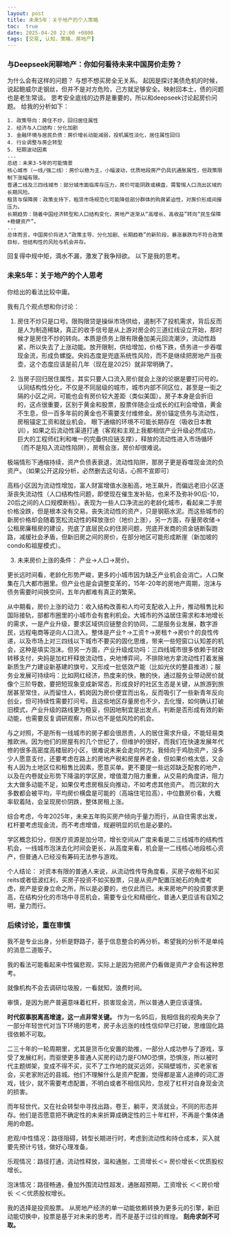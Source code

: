 ```yaml
---
layout: post
title: 未来5年：关于地产的个人策略
toc:  true
date: 2025-04-20 22:00 +0800
tags: [交易, 认知，策略，房地产]
---
```


### 与Deepseek闲聊地产：你如何看待未来中国房价走势？
为什么会有这样的问题？
与想不想买房全无关系。
起因是探讨美债危机的时候，说起鲍威尔走钢丝，但并不是对方危险，己方就足够安全。映射回本土，债的问题也是老生常谈。
思考安全底线的边界是重要的，所以和deepseek讨论起房价问题。
给我的分析如下：

```
1. 政策导向：房住不炒，回归居住属性
2. 经济与人口结构：分化加剧
3. 金融环境与居民负债：房价增长动能减弱，投机属性淡化，居住属性回归
4. 行业调整与房企转型
5. 短期波动因素
...
总结：未来3-5年的可能情景
核心城市（一线/强二线）：房价以稳为主，小幅波动，优质地段房产仍具抗通胀属性，但政策限制下涨幅有限。
普通二线及三四线城市：部分城市面临库存压力，房价可能阴跌或横盘，需警惕人口流出区域的长期风险。
租赁与保障房：政策支持下，租赁市场规范化可能降低部分群体的购房紧迫性，对房价形成间接压力。
长期趋势：随着中国经济转型和人口结构变化，房地产逐渐从“高增长、高收益”转向“民生保障+稳健资产”。
...
总体而言，中国房价将进入“政策主导、分化加剧、长期趋稳”的新阶段，暴涨暴跌均不符合政策目标，但结构性的风险与机会并存。
```

回复得中规中矩，滴水不漏，激发了我争辩欲。
以下是我的思考。

### 未来5年：关于地产的个人思考
你给出的看法比较中庸。

我有几个观点想和你讨论：
1. 房住不炒只是口号。限购限贷是操纵市场供给，遏制不了投机需求，背后反而是人为制造稀缺，真正的收手信号是从上游对房企的三道红线设立开始，那时候才是房住不炒的转向。本质是债务上限有限叠加美元回流潮汐，流动性趋紧，所以失去了上涨动能。放开限制，供给增加，价格下跌，债务进一步吞噬现金流，形成负螺旋。央妈态度是兜底系统性风险，而不是继续把房地产当夜壶，这个态度应该是前几年（现在是2025）就非常明确了。

2. 当房子回归居住属性，其实只要人口流入房价就会上涨的论据是要打问号的。认同结构性分化，不仅是不同层级的城市，城市内部不同区位，甚至是一街之隔的小区之间，可能也会有房价较大差距（类似美国）。房子本身是会折旧的，这点很重要，区别于黄金和股票，股票伴随企业成长的红利会增值，黄金不生息，但一百多年前的黄金也不需要支付维修金。房价锚定债务与流动性，房租锚定工资和就业机会。
眼下通缩的环境不可能长期存在（吸收日本教训），如果之后流动性渠道打通（客观和主观上我都相信产业升级必然成功，巨大的工程师红利和唯一的完备供应链支撑），释放的流动性进入市场循环（而不是陷入流动性陷阱），房租会涨，房价却很难说。

极端情形下通缩持续，资产负债表衰退，流动性陷阱，那房子更是吞噬现金流的负资产。（如果公开这段分析，必然删去这句话，心照不宣即可）

高档小区因为流动性增加，富人财富增值水涨船高，地王飙升，而偏远老旧小区逐渐丧失流动性（人口结构性问题，即使现在催生发补贴，也来不及弥补90后-10，20后之间的人口规模断档）。表现为一些人口净流出的老龄化城市，看起来二手房价格没跌，但是根本没有交易。丧失流动性的资产，只是钢筋水泥。而这些城市的新房价格却会随着宽松流动性的释放涨价（地价上涨），另一方面，存量房收储→公租房廉租房的建设，兜底了底层民众的住房问题，兜底开发商的资金链断裂跑路，减缓社会矛盾，但新旧房之间的房价，在部分地区可能形成断崖（新加坡的condo和祖屋模式）。

3. 未来房价上涨的条件：
产业→人口→房价。

更长远时间看，老龄化形势严峻，更多的小城市因为缺乏产业机会会消亡。人口聚集在几大都市圈里。但产业也是会调整变革的，15年-20年的房地产周期，泡沫与债务需要时间换空间，五年内都难有真正的繁荣。

从中期看，房价上涨的动力：收入结构改善和人均可支配收入上升，推动租售比和国际接轨，部都市圈里的小城市会有套利机会。大城市的外溢居住需求和本地增长的需求，一是产业升级，要求区域供应链整合的协同，二是服务业发展，数字游民，远程电商等逆向人口流入。整体是产业↑→工资↑→房租↑→房价↑的良性传递，以及市场上对三四线以下城市不要买的固化思维，带来一些短窗口认知差的机会，这种是填实泡沫。但另一方面，产业升级成功吗：三四线城市很多依赖于财政转移支付，央妈是加杠杆释放流动性，央地博弈间，不排除地方拿流动性打着发展新质生产力建设新基建的旗号，又形成一批低效产能（比如光伏的整县推进）；服务业发展可持续吗：比如网红经济，热度来的快，散的快，通过服务业带动房价就像个三阶导数，要把短现象变成新常态，形成良好的社区生态是关键，从旅游到旅居甚至常住，从而留住人，鹤岗因为房价便宜而出名，反而吸引了一些新青年反向创业，但可持续性需要打问号。且这些地区存量房也不少，去化慢，如何确认打破旧模式，产业升级的路线更为稳妥，但因地制宜是出发点，判断是否形成有效的新动能，也需要反复调研观察，所以也不是低风险的机会。

与之对照，不是所有一线城市的房子都会很昂贵，人的居住需求升级，不能轻易类推欧洲。因为他们的房屋有的几个世纪了，但维护的很好，而我们在快速发展年代修的很多高密度高楼层的小区，很难说未来会走向何方。我倾向于鸡肋资产，没多少人愿意支付，还要考虑在路上的房地产税和房屋养老金，但如果价格太低，又会有人因为土地区位和租售比因素，愿意买单。更不要提一些远郊缺乏配套的地产，以及在内卷就业形势下降温的学区房，增值潜力阻力重重，从交易的角度讲，阻力太大做多动能不足，如果仅考虑房租反向推动，不如考虑其他资产。
而沉默的大多数都会被平均，平均房价横盘是可能的（高端住宅拉高），中位数房价看，大概率软着陆，会呈现房价阴跌，整体房租上涨。

综合考虑，今年2025年，未来五年购买房产倾向于量力而行，从自住需求出发，杠杆要考虑现金流，而不考虑增值，规避明显的坑也是必要的。

学区概念扣分，但医疗资源是加分项，增长空间从广度来看是二三线城市的结构性机会，一线城市泡沫去化时间会更长，从高度来看，机会是一二线核心地段核心资产，但普通人已经没有筹码无法参与游戏。

个人结论：
对资本有限的普通人来说，从流动性传导角度看，买房子收租不如买reits或者低波红利，买房子投资不如买股票，只是从资产配置压舱石的角度考虑，房产是安身立命之所，所以是必要的，也仅此而已。未来房地产的投资要求更高，在结构分化的市场中寻觅机会，需要专业化和精细化，普通人更应该有自知之明，量力而行。

### 后续讨论，重在审慎

我不是专业出身，分析是野路子，基于信息整合的再分析。希望我的分析不是单纯的消息二道贩子。

我的看法可能看起来中性偏悲观，实际上是因为把房产仍看做是资产才会有这种思考。

就像机构不会去调研垃圾股，一看就知，浪费时间。

审慎，是因为房产普遍意味着杠杆，损害现金流，所以普通人更应该谨慎。

**时代叙事脱离高增速，这一点非常关键。**
作为一名95后，我相信我的视角夹杂了一部分年轻世代对当下环境的思考，房子永远涨的线性信仰早已打破，思维固化路径依赖不可取。

二三十年的一轮周期里，尤其是货币化安置的助推，一部分人成功参与了游戏，享受了发展红利，而驱使更多普通人买房的动力是FOMO恐惧，恐惧涨，所以被时代主题绑架，变成不得不买，买不了工作地的就买远郊，买隔壁城市，买老家省会，买老家附近的县城。他们不理解什么是资产配置，觉得都是富人追捧的词汇游戏，钱少，就不需要考虑配置，不明白或者不相信风险，忽视了杠杆对自身现金流的损害。

而年轻世代，又在社会转型中寻找出路，卷王，躺平，灵活就业，不同的形态并存。他们是否愿意把不确定性的未来折算成确定性的三十年杠杆，不再是个集体通用的命题。


悲观/中性情况：路径阻碍，转型长期进行时，考虑到流动性和持仓成本，买入就要先预计亏钱，做好心理准备。

乐观情况：路径打通，流动性释放，温和通胀，工资增长＜= 房价增长＜优质股权增长。

泡沫情况：路径畅通，叠加外围流动性超发，通胀超预期，工资增长 ＜＜房价增长 ＜＜优质股权增长。

我的选择是投资股票。
从房地产经济的单一动能依赖转换为更多元的引擎，新旧动能切换中，投票是基于对未来的思考，而不是基于过往的辉煌。
**刻舟求剑不可取。**

